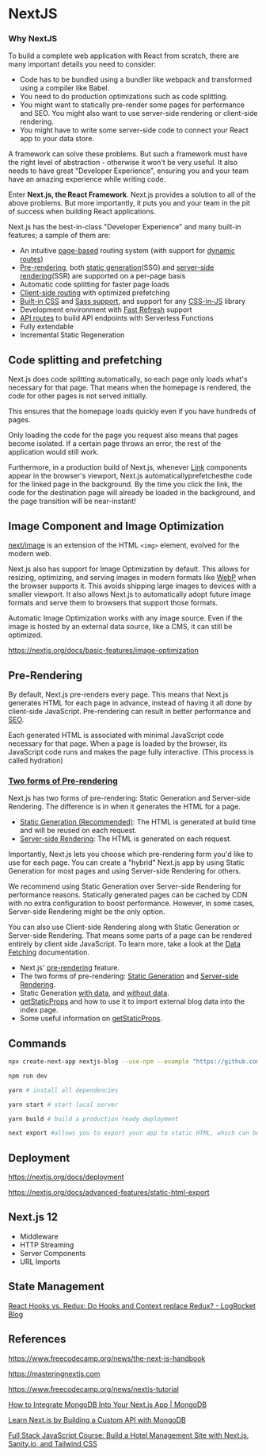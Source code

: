 # NextJS

### Why NextJS

To build a complete web application with React from scratch, there are many important details you need to consider:

- Code has to be bundled using a bundler like webpack and transformed using a compiler like Babel.
- You need to do production optimizations such as code splitting.
- You might want to statically pre-render some pages for performance and SEO. You might also want to use server-side rendering or client-side rendering.
- You might have to write some server-side code to connect your React app to your data store.

A framework can solve these problems. But such a framework must have the right level of abstraction - otherwise it won't be very useful. It also needs to have great "Developer Experience", ensuring you and your team have an amazing experience while writing code.

Enter **Next.js, the React Framework**. Next.js provides a solution to all of the above problems. But more importantly, it puts you and your team in the pit of success when building React applications.

Next.js has the best-in-class "Developer Experience" and many built-in features; a sample of them are:

- An intuitive [page-based](https://nextjs.org/docs/basic-features/pages) routing system (with support for [dynamic routes](https://nextjs.org/docs/routing/dynamic-routes))
- [Pre-rendering](https://nextjs.org/docs/basic-features/pages#pre-rendering), both [static generation](https://nextjs.org/docs/basic-features/pages#static-generation-recommended)(SSG) and [server-side rendering](https://nextjs.org/docs/basic-features/pages#server-side-rendering)(SSR) are supported on a per-page basis
- Automatic code splitting for faster page loads
- [Client-side routing](https://nextjs.org/docs/routing/introduction#linking-between-pages) with optimized prefetching
- [Built-in CSS](https://nextjs.org/docs/basic-features/built-in-css-support) and [Sass support](https://nextjs.org/docs/basic-features/built-in-css-support#sass-support), and support for any [CSS-in-JS](https://nextjs.org/docs/basic-features/built-in-css-support#css-in-js) library
- Development environment with [Fast Refresh](https://nextjs.org/docs/basic-features/fast-refresh) support
- [API routes](https://nextjs.org/docs/api-routes/introduction) to build API endpoints with Serverless Functions
- Fully extendable
- Incremental Static Regeneration

## Code splitting and prefetching

Next.js does code splitting automatically, so each page only loads what's necessary for that page. That means when the homepage is rendered, the code for other pages is not served initially.

This ensures that the homepage loads quickly even if you have hundreds of pages.

Only loading the code for the page you request also means that pages become isolated. If a certain page throws an error, the rest of the application would still work.

Furthermore, in a production build of Next.js, whenever [Link](https://nextjs.org/docs/api-reference/next/link) components appear in the browser's viewport, Next.js automaticallyprefetchesthe code for the linked page in the background. By the time you click the link, the code for the destination page will already be loaded in the background, and the page transition will be near-instant!

## Image Component and Image Optimization

[next/image](https://nextjs.org/docs/api-reference/next/image) is an extension of the HTML `<img>` element, evolved for the modern web.

Next.js also has support for Image Optimization by default. This allows for resizing, optimizing, and serving images in modern formats like [WebP](https://developer.mozilla.org/en-US/docs/Web/Media/Formats/Image_types#webp) when the browser supports it. This avoids shipping large images to devices with a smaller viewport. It also allows Next.js to automatically adopt future image formats and serve them to browsers that support those formats.

Automatic Image Optimization works with any image source. Even if the image is hosted by an external data source, like a CMS, it can still be optimized.

https://nextjs.org/docs/basic-features/image-optimization

## Pre-Rendering

By default, Next.js pre-renders every page. This means that Next.js generates HTML for each page in advance, instead of having it all done by client-side JavaScript. Pre-rendering can result in better performance and [SEO](https://en.wikipedia.org/wiki/Search_engine_optimization).

Each generated HTML is associated with minimal JavaScript code necessary for that page. When a page is loaded by the browser, its JavaScript code runs and makes the page fully interactive. (This process is called hydration)

### [Two forms of Pre-rendering](https://nextjs.org/docs/basic-features/pages#two-forms-of-pre-rendering)

Next.js has two forms of pre-rendering: Static Generation and Server-side Rendering. The difference is in when it generates the HTML for a page.

- [Static Generation (Recommended)](https://nextjs.org/docs/basic-features/pages#static-generation-recommended): The HTML is generated at build time and will be reused on each request.
- [Server-side Rendering](https://nextjs.org/docs/basic-features/pages#server-side-rendering): The HTML is generated on each request.

Importantly, Next.js lets you choose which pre-rendering form you'd like to use for each page. You can create a "hybrid" Next.js app by using Static Generation for most pages and using Server-side Rendering for others.

We recommend using Static Generation over Server-side Rendering for performance reasons. Statically generated pages can be cached by CDN with no extra configuration to boost performance. However, in some cases, Server-side Rendering might be the only option.

You can also use Client-side Rendering along with Static Generation or Server-side Rendering. That means some parts of a page can be rendered entirely by client side JavaScript. To learn more, take a look at the [Data Fetching](https://nextjs.org/docs/basic-features/data-fetching#fetching-data-on-the-client-side) documentation.

- Next.js' [pre-rendering](https://nextjs.org/docs/basic-features/pages#pre-rendering) feature.
- The two forms of pre-rendering: [Static Generation](https://nextjs.org/docs/basic-features/pages#static-generation-recommended) and [Server-side Rendering](https://nextjs.org/docs/basic-features/pages#server-side-rendering).
- Static Generation [with data](https://nextjs.org/docs/basic-features/pages#static-generation-with-data), and [without data](https://nextjs.org/docs/basic-features/pages#static-generation-without-data).
- [getStaticProps](https://nextjs.org/docs/basic-features/data-fetching#getstaticprops-static-generation) and how to use it to import external blog data into the index page.
- Some useful information on [getStaticProps](https://nextjs.org/docs/basic-features/data-fetching#getstaticprops-static-generation).

## Commands

```bash
npx create-next-app nextjs-blog --use-npm --example "https://github.com/vercel/next-learn-starter/tree/master/learn-starter"

npm run dev

yarn # install all dependencies

yarn start # start local server

yarn build # build a production ready deployment

next export #allows you to export your app to static HTML, which can be run standalone without the need of a Node.js server.
```

## Deployment

https://nextjs.org/docs/deployment

https://nextjs.org/docs/advanced-features/static-html-export

## Next.js 12

- Middleware
- HTTP Streaming
- Server Components
- URL Imports

## State Management

[React Hooks vs. Redux: Do Hooks and Context replace Redux? - LogRocket Blog](https://blog.logrocket.com/react-hooks-context-redux-state-management/)

## References

https://www.freecodecamp.org/news/the-next-js-handbook

https://masteringnextjs.com

https://www.freecodecamp.org/news/nextjs-tutorial

[How to Integrate MongoDB Into Your Next.js App | MongoDB](https://www.mongodb.com/developer/languages/javascript/nextjs-with-mongodb/)

[Learn Next.js by Building a Custom API with MongoDB](https://www.freecodecamp.org/news/full-stack-with-nextjs-and-appwrite-course/)

[Full Stack JavaScript Course: Build a Hotel Management Site with Next.js, Sanity.io, and Tailwind CSS](https://www.freecodecamp.org/news/build-and-deploy-a-hotel-management-site/)
